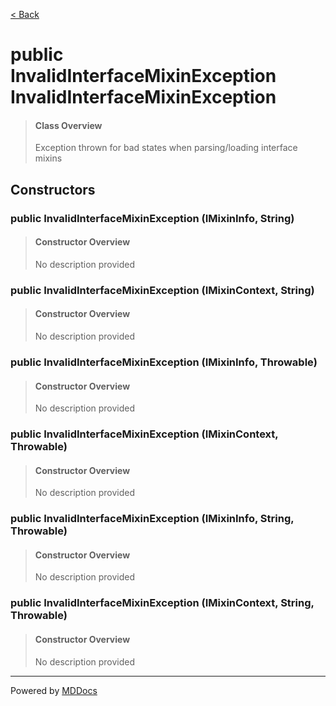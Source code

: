 [< Back](../README.md)
# public InvalidInterfaceMixinException InvalidInterfaceMixinException #
>#### Class Overview ####
>Exception thrown for bad states when parsing/loading interface mixins
## Constructors ##
### public InvalidInterfaceMixinException (IMixinInfo, String) ###
>#### Constructor Overview ####
>No description provided
>
### public InvalidInterfaceMixinException (IMixinContext, String) ###
>#### Constructor Overview ####
>No description provided
>
### public InvalidInterfaceMixinException (IMixinInfo, Throwable) ###
>#### Constructor Overview ####
>No description provided
>
### public InvalidInterfaceMixinException (IMixinContext, Throwable) ###
>#### Constructor Overview ####
>No description provided
>
### public InvalidInterfaceMixinException (IMixinInfo, String, Throwable) ###
>#### Constructor Overview ####
>No description provided
>
### public InvalidInterfaceMixinException (IMixinContext, String, Throwable) ###
>#### Constructor Overview ####
>No description provided
>

---
Powered by [MDDocs](https://github.com/VRCube/MDDocs)